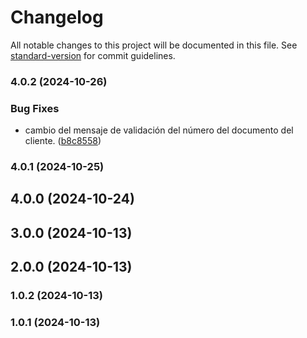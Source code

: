 # Changelog

All notable changes to this project will be documented in this file. See [standard-version](https://github.com/conventional-changelog/standard-version) for commit guidelines.

### 4.0.2 (2024-10-26)


### Bug Fixes

* cambio del mensaje de validación del número del documento del cliente. ([b8c8558](https://github.com/oscarjesus2/jobbusiness/commit/b8c8558b8b8a7407ea439462907d3afb1aac40dd))

### 4.0.1 (2024-10-25)

## 4.0.0 (2024-10-24)

## 3.0.0 (2024-10-13)

## 2.0.0 (2024-10-13)

### 1.0.2 (2024-10-13)

### 1.0.1 (2024-10-13)